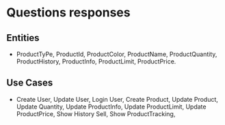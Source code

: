 # Questions responses

## Entities
- ProductTyPe, ProductId, ProductColor, ProductName, ProductQuantity, ProductHistory, ProductInfo, ProductLimit, ProductPrice.

## Use Cases
- Create User, Update User, Login User, Create Product, Update Product, Update Quantity, Update ProductInfo, Update ProductLimit, Update ProductPrice, 
Show History Sell, Show ProductTracking, 